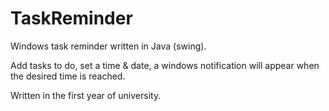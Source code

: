 # TaskReminder
Windows task reminder written in Java (swing).

Add tasks to do, set a time & date, a windows notification will appear when the desired time is reached.

Written in the first year of university.
